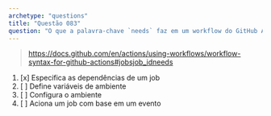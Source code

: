 ```yaml
---
archetype: "questions"
title: "Questão 083"
question: "O que a palavra-chave `needs` faz em um workflow do GitHub Actions?"
---
```



> https://docs.github.com/en/actions/using-workflows/workflow-syntax-for-github-actions#jobsjob_idneeds
1. [x] Especifica as dependências de um job
1. [ ] Define variáveis de ambiente
1. [ ] Configura o ambiente
1. [ ] Aciona um job com base em um evento
